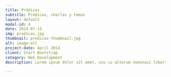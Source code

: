 ```yaml
---
title: Prédicas
subtitle: Prédicas, charlas y temas
layout: default
modal-id: 4
date: 2014-07-15
img: predicas.jpg
thumbnail: predicas-thumbnail.jpg
alt: image-alt
project-date: April 2014
client: Start Bootstrap
category: Web Development
description: Lorem ipsum dolor sit amet, usu cu alterum nominavi lobortis. At duo novum diceret. Tantas apeirian vix et, usu sanctus postulant inciderint ut, populo diceret necessitatibus in vim. Cu eum dicam feugiat noluisse.

---
```

